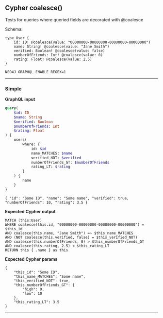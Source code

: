 ## Cypher coalesce()

Tests for queries where queried fields are decorated with @coalesce

Schema:

```schema
type User {
    id: ID! @coalesce(value: "00000000-00000000-00000000-00000000")
    name: String! @coalesce(value: "Jane Smith")
    verified: Boolean! @coalesce(value: false)
    numberOfFriends: Int! @coalesce(value: 0)
    rating: Float! @coalesce(value: 2.5)
}
```

```env
NEO4J_GRAPHQL_ENABLE_REGEX=1
```

---

### Simple

**GraphQL input**

```graphql
query(
    $id: ID
    $name: String
    $verified: Boolean
    $numberOfFriends: Int
    $rating: Float
) {
    users(
        where: {
            id: $id
            name_MATCHES: $name
            verified_NOT: $verified
            numberOfFriends_GT: $numberOfFriends
            rating_LT: $rating
        }
    ) {
        name
    }
}
```

```graphql-params
{ "id": "Some ID", "name": "Some name", "verified": true, "numberOfFriends": 10, "rating": 3.5 }
```

**Expected Cypher output**

```cypher
MATCH (this:User)
WHERE coalesce(this.id, "00000000-00000000-00000000-00000000") = $this_id
AND coalesce(this.name, "Jane Smith") =~ $this_name_MATCHES
AND (NOT coalesce(this.verified, false) = $this_verified_NOT)
AND coalesce(this.numberOfFriends, 0) > $this_numberOfFriends_GT
AND coalesce(this.rating, 2.5) < $this_rating_LT
RETURN this { .name } as this
```

**Expected Cypher params**

```cypher-params
{
    "this_id": "Some ID",
    "this_name_MATCHES": "Some name",
    "this_verified_NOT": true,
    "this_numberOfFriends_GT": {
        "high": 0,
        "low": 10
    },
    "this_rating_LT": 3.5
}
```

---
